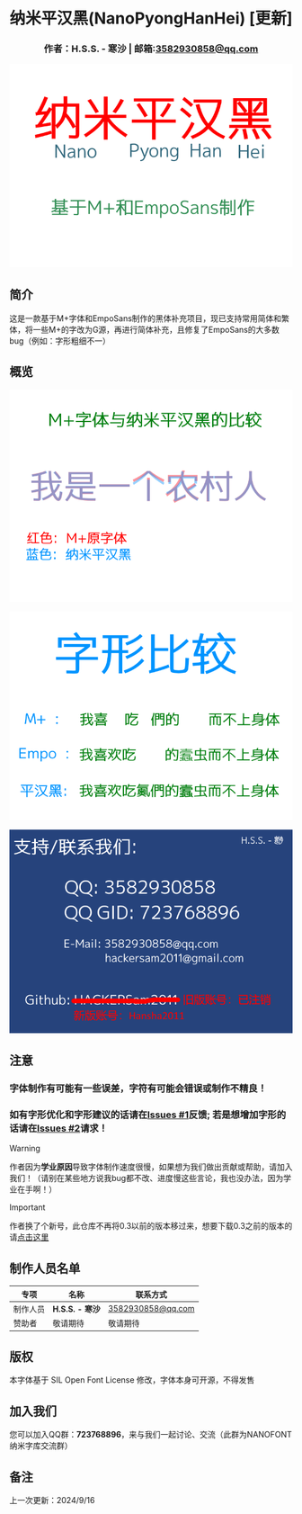 <div align="center">

# 纳米平汉黑(NanoPyongHanHei) [更新]
### 作者：H.S.S. - 寒沙    |    邮箱:3582930858@qq.com
</div>

![s0](s0.png)

## 简介

这是一款基于M+字体和EmpoSans制作的黑体补充项目，现已支持常用简体和繁体，将一些M+的字改为G源，再进行简体补充，且修复了EmpoSans的大多数bug（例如：字形粗细不一）

## 概览

![s1](s1.png)

![s2](s2-1.png)

![s3](s3.png)

## 注意

### 字体制作有可能有一些误差，字符有可能会错误或制作不精良！

### 如有**字形优化**和**字形建议**的话请在[Issues #1](https://github.com/Hansha2011/NanoPyongHanHei/issues/1)反馈; 若是想**增加字形**的话请在[Issues #2](https://github.com/Hansha2011/NanoPyongHanHei/issues/2)请求！

> [!WARNING]
>
> 作者因为**学业原因**导致字体制作速度很慢，如果想为我们做出贡献或帮助，请加入我们！（请别在某些地方说我bug都不改、进度慢这些言论，我也没办法，因为学业在手啊！）

> [!IMPORTANT]
>
> 作者换了个新号，此仓库不再将0.3以前的版本移过来，想要下载0.3之前的版本的请[点击这里](https://github.com/HACKERSam2011/NanoPyongHanHei)


## 制作人员名单

|专项|名称|联系方式|
|-|-|-|
|制作人员|**H.S.S. - 寒沙**|3582930858@qq.com|
|赞助者|敬请期待|敬请期待|

## 版权

本字体基于 SIL Open Font License 修改，字体本身可开源，不得发售

## 加入我们

您可以加入QQ群：**723768896**，来与我们一起讨论、交流（此群为NANOFONT纳米字库交流群）

## 备注
上一次更新：2024/9/16
